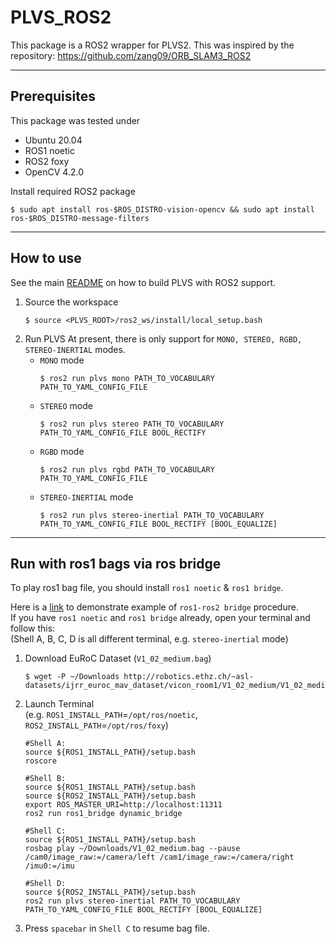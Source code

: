 # PLVS_ROS2

This package is a ROS2 wrapper for PLVS2. 
This was inspired by the repository: https://github.com/zang09/ORB_SLAM3_ROS2

---

## Prerequisites

This package was tested under 
  - Ubuntu 20.04
  - ROS1 noetic
  - ROS2 foxy
  - OpenCV 4.2.0

Install required ROS2 package
```
$ sudo apt install ros-$ROS_DISTRO-vision-opencv && sudo apt install ros-$ROS_DISTRO-message-filters
```

---
## How to use

See the main [README](../../../README.md#ros-build) on how to build PLVS with ROS2 support. 

1. Source the workspace  
    ```
    $ source <PLVS_ROOT>/ros2_ws/install/local_setup.bash
    ```
2. Run PLVS 
    At present, there is only support for `MONO, STEREO, RGBD, STEREO-INERTIAL` modes.  
      - `MONO` mode  
        ```
        $ ros2 run plvs mono PATH_TO_VOCABULARY PATH_TO_YAML_CONFIG_FILE
        ```
      - `STEREO` mode  
        ```
        $ ros2 run plvs stereo PATH_TO_VOCABULARY PATH_TO_YAML_CONFIG_FILE BOOL_RECTIFY
        ```
      - `RGBD` mode  
        ```
        $ ros2 run plvs rgbd PATH_TO_VOCABULARY PATH_TO_YAML_CONFIG_FILE
        ```
      - `STEREO-INERTIAL` mode  
        ```
        $ ros2 run plvs stereo-inertial PATH_TO_VOCABULARY PATH_TO_YAML_CONFIG_FILE BOOL_RECTIFY [BOOL_EQUALIZE]
        ```

---
## Run with ros1 bags via ros bridge

To play ros1 bag file, you should install `ros1 noetic` & `ros1 bridge`.  

Here is a [link](https://www.theconstructsim.com/ros2-qa-217-how-to-mix-ros1-and-ros2-packages/) to demonstrate example of `ros1-ros2 bridge` procedure.  
If you have `ros1 noetic` and `ros1 bridge` already, open your terminal and follow this:  
(Shell A, B, C, D is all different terminal, e.g. `stereo-inertial` mode)
1. Download EuRoC Dataset (`V1_02_medium.bag`)
    ```
    $ wget -P ~/Downloads http://robotics.ethz.ch/~asl-datasets/ijrr_euroc_mav_dataset/vicon_room1/V1_02_medium/V1_02_medium.bag
    ```  

2. Launch Terminal  
  (e.g. `ROS1_INSTALL_PATH`=`/opt/ros/noetic`, `ROS2_INSTALL_PATH`=`/opt/ros/foxy`)
    ```
    #Shell A:
    source ${ROS1_INSTALL_PATH}/setup.bash
    roscore

    #Shell B:
    source ${ROS1_INSTALL_PATH}/setup.bash
    source ${ROS2_INSTALL_PATH}/setup.bash
    export ROS_MASTER_URI=http://localhost:11311
    ros2 run ros1_bridge dynamic_bridge

    #Shell C:
    source ${ROS1_INSTALL_PATH}/setup.bash
    rosbag play ~/Downloads/V1_02_medium.bag --pause /cam0/image_raw:=/camera/left /cam1/image_raw:=/camera/right /imu0:=/imu

    #Shell D:
    source ${ROS2_INSTALL_PATH}/setup.bash
    ros2 run plvs stereo-inertial PATH_TO_VOCABULARY PATH_TO_YAML_CONFIG_FILE BOOL_RECTIFY [BOOL_EQUALIZE]
    ```

3. Press `spacebar` in `Shell C` to resume bag file.  
